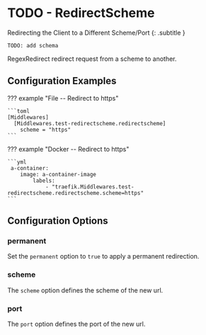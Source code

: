 # TODO - RedirectScheme

Redirecting the Client to a Different Scheme/Port
{: .subtitle }

`TODO: add schema`

RegexRedirect redirect request from a scheme to another.

## Configuration Examples

??? example "File -- Redirect to https"

    ```toml
    [Middlewares]
      [Middlewares.test-redirectscheme.redirectscheme]
        scheme = "https"
    ```

??? example "Docker -- Redirect to https"

    ```yml
     a-container:
        image: a-container-image 
            labels:
                - "traefik.Middlewares.test-redirectscheme.redirectscheme.scheme=https"
    ```

## Configuration Options

### permanent

Set the `permanent` option to `true` to apply a permanent redirection.

### scheme

The `scheme` option defines the scheme of the new url.

### port

The `port` option defines the port of the new url.
